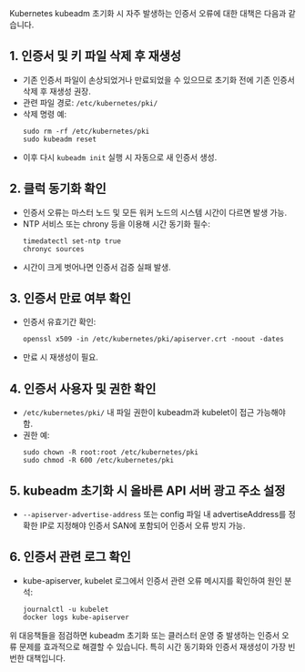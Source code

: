 Kubernetes kubeadm 초기화 시 자주 발생하는 인증서 오류에 대한 대책은 다음과 같습니다.

## 1. 인증서 및 키 파일 삭제 후 재생성
- 기존 인증서 파일이 손상되었거나 만료되었을 수 있으므로 초기화 전에 기존 인증서 삭제 후 재생성 권장.
- 관련 파일 경로: `/etc/kubernetes/pki/`
- 삭제 명령 예:
  ```
  sudo rm -rf /etc/kubernetes/pki
  sudo kubeadm reset
  ```
- 이후 다시 `kubeadm init` 실행 시 자동으로 새 인증서 생성.

## 2. 클럭 동기화 확인
- 인증서 오류는 마스터 노드 및 모든 워커 노드의 시스템 시간이 다르면 발생 가능.
- NTP 서비스 또는 chrony 등을 이용해 시간 동기화 필수:
  ```
  timedatectl set-ntp true
  chronyc sources
  ```
- 시간이 크게 벗어나면 인증서 검증 실패 발생.

## 3. 인증서 만료 여부 확인
- 인증서 유효기간 확인:
  ```
  openssl x509 -in /etc/kubernetes/pki/apiserver.crt -noout -dates
  ```
- 만료 시 재생성이 필요.

## 4. 인증서 사용자 및 권한 확인
- `/etc/kubernetes/pki/` 내 파일 권한이 kubeadm과 kubelet이 접근 가능해야 함.
- 권한 예:
  ```
  sudo chown -R root:root /etc/kubernetes/pki
  sudo chmod -R 600 /etc/kubernetes/pki
  ```

## 5. kubeadm 초기화 시 올바른 API 서버 광고 주소 설정
- `--apiserver-advertise-address` 또는 config 파일 내 advertiseAddress를 정확한 IP로 지정해야 인증서 SAN에 포함되어 인증서 오류 방지 가능.

## 6. 인증서 관련 로그 확인
- kube-apiserver, kubelet 로그에서 인증서 관련 오류 메시지를 확인하여 원인 분석:
  ```
  journalctl -u kubelet
  docker logs kube-apiserver
  ```

위 대응책들을 점검하면 kubeadm 초기화 또는 클러스터 운영 중 발생하는 인증서 오류 문제를 효과적으로 해결할 수 있습니다. 특히 시간 동기화와 인증서 재생성이 가장 빈번한 대책입니다.